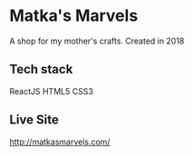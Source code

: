 # Matka's Marvels
A shop for my mother's crafts. Created in 2018

## Tech stack
ReactJS
HTML5
CSS3

## Live Site
http://matkasmarvels.com/
